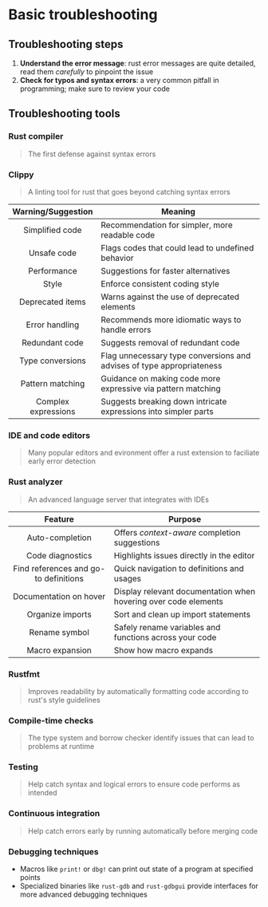 # Basic troubleshooting

## Troubleshooting steps

1) **Understand the error message**: rust error messages are quite detailed, read them *carefully* to pinpoint the issue
2) **Check for typos and syntax errors**: a very common pitfall in programming; make sure to review your code

## Troubleshooting tools

### Rust compiler

> The first defense against syntax errors

### Clippy

> A linting tool for rust that goes beyond catching syntax errors

| Warning/Suggestion | Meaning |
|:------------------:| ------- |
| Simplified code | Recommendation for simpler, more readable code |
| Unsafe code | Flags codes that could lead to undefined behavior |
| Performance | Suggestions for faster alternatives |
| Style | Enforce consistent coding style |
| Deprecated items | Warns against the use of deprecated elements |
| Error handling | Recommends more idiomatic ways to handle errors |
| Redundant code | Suggests removal of redundant code |
| Type conversions | Flag unnecessary type conversions and advises of type appropriateness |
| Pattern matching | Guidance on making code more expressive via pattern matching |
| Complex expressions | Suggests breaking down intricate expressions into simpler parts |

### IDE and code editors

> Many popular editors and evironment offer a rust extension to faciliate early error detection

### Rust analyzer

> An advanced language server that integrates with IDEs

| Feature | Purpose |
|:-------:| ------- |
| Auto-completion | Offers *context-aware* completion suggestions |
| Code diagnostics | Highlights issues directly in the editor |
| Find references and go-to definitions | Quick navigation to definitions and usages |
| Documentation on hover | Display relevant documentation when hovering over code elements |
| Organize imports | Sort and clean up import statements |
| Rename symbol | Safely rename variables and functions across your code |
| Macro expansion | Show how macro expands |

### Rustfmt

> Improves readability by automatically formatting code according to rust's style guidelines

### Compile-time checks

> The type system and borrow checker identify issues that can lead to problems at runtime

### Testing 

> Help catch syntax and logical errors to ensure code performs as intended

### Continuous integration

> Help catch errors early by running automatically before merging code

### Debugging techniques

- Macros like `print!` or `dbg!` can print out state of a program at specified points
- Specialized binaries like `rust-gdb` and `rust-gdbgui` provide interfaces for more advanced debugging techniques
